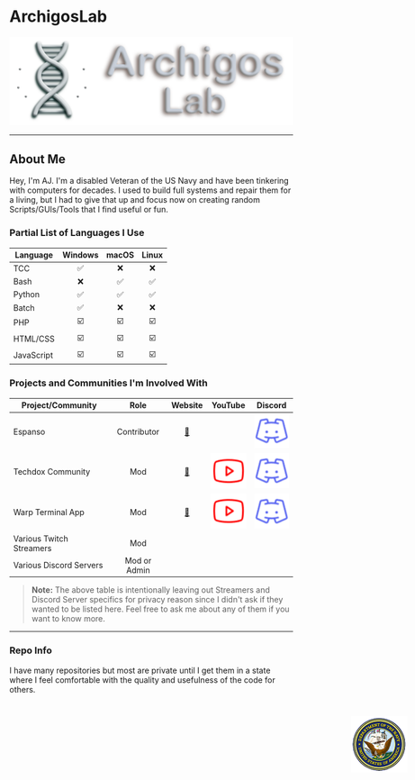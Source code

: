 # ArchigosLab

<picture>
  <source
    media="(prefers-color-scheme: dark)"
    srcset="logos/archigoslab.png"
  >
  <source
    media="(prefers-color-scheme: light)"
    srcset="logos/archigoslab.png"
  >
  <img
    alt="ArchigosLab Logo"
    src="logos/archigoslab.png"
  >
</picture>

---

## About Me

Hey, I'm AJ. I'm a disabled Veteran of the US Navy and have been tinkering with computers for decades. I used to build full systems and repair them for a living, but I had to give that up and focus now on creating random Scripts/GUIs/Tools that I find useful or fun.

### Partial List of Languages I Use

| Language   | Windows | macOS | Linux |
| ---------- | :-----: | :---: | :---: |
| TCC        | ✅ | ❌ | ❌ |
| Bash       | ❌ | ✅ | ✅ |
| Python     | ✅ | ✅ | ✅ |
| Batch      | ✅ | ❌ | ❌ |
| PHP        | ☑️ | ☑️ | ☑️ |
| HTML/CSS   | ☑️ | ☑️ | ☑️ |
| JavaScript | ☑️ | ☑️ | ☑️ |

### Projects and Communities I'm Involved With

| Project/Community | Role | Website | YouTube | Discord |
| ----------------- | :--: | :-----: | ------- | ------- |
| Espanso | Contributor | [🔗](https://espanso.org) |  | [![DiscordLogo](logos/discord.png)](https://discord.gg/DwFEvjPP) |
| Techdox Community | Mod  | [🔗](https://techdox.nz) | [![YouTubeLogo](logos/youtube.png)](https://www.youtube.com/@Techdox) | [![DiscordLogo](logos/discord.png)](https://discord.gg/nv699apS) |
| Warp Terminal App | Mod  | [🔗](https://warp.dev) | [![YouTubeLogo](logos/youtube.png)](https://www.youtube.com/@warpdotdev) | [![DiscordLogo](logos/discord.png)](https://discord.com/invite/warpdotdev) |
| Various Twitch Streamers |  Mod  | | | |
| Various Discord Servers  | Mod or Admin | | | |

> **Note:** The above table is intentionally leaving out Streamers and Discord Server specifics for privacy reason since I didn't ask if they wanted to be listed here. Feel free to ask me about any of them if you want to know more.

---

### Repo Info

I have many repositories but most are private until I get them in a state where I feel comfortable with the quality and usefulness of the code for others.

<img src="logos/navy.png" alt="Navy Logo" height="100px" style="position:absolute;right:0;margin:25px;float:right;" />
